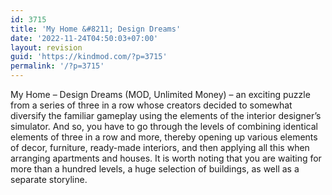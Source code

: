 ```yaml
---
id: 3715
title: 'My Home &#8211; Design Dreams'
date: '2022-11-24T04:50:03+07:00'
layout: revision
guid: 'https://kindmod.com/?p=3715'
permalink: '/?p=3715'
---
```


My Home – Design Dreams (MOD, Unlimited Money) – an exciting puzzle from a series of three in a row whose creators decided to somewhat diversify the familiar gameplay using the elements of the interior designer’s simulator. And so, you have to go through the levels of combining identical elements of three in a row and more, thereby opening up various elements of decor, furniture, ready-made interiors, and then applying all this when arranging apartments and houses. It is worth noting that you are waiting for more than a hundred levels, a huge selection of buildings, as well as a separate storyline.